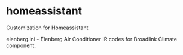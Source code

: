 # homeassistant
Customization for Homeassistant

elenberg.ini - Elenberg Air Conditioner IR codes for Broadlink Climate component.
